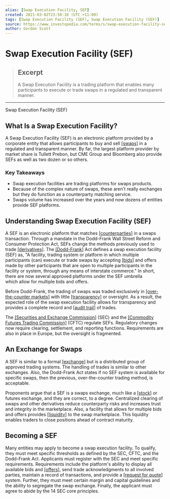 ```yaml
---
alias: [Swap Execution Facility, SEF]
created: 2021-03-02T23:50:10 (UTC +11:00)
tags: [Swap Execution Facility (SEF), Swap Execution Facility (SEF)]
source: https://www.investopedia.com/terms/s/swap-execution-facility-sef.asp
author: Gordon Scott
---
```


# Swap Execution Facility (SEF)

> ## Excerpt
> A Swap Execution Facility is a trading platform that enables many participants to execute or trade swaps in a regulated and transparent manner.

---

Swap Execution Facility (SEF)
## What Is a Swap Execution Facility?

A Swap Execution Facility (SEF) is an electronic platform provided by a corporate entity that allows participants to buy and sell [[swaps]](https://www.investopedia.com/terms/s/swap.asp) in a regulated and transparent manner. By far, the largest platform provider by market share is Tullett Prebon, but CME Group and Bloomberg also provide SEFs as well as two dozen or so others.

### Key Takeaways

-   Swap execution facilities are trading platforms for swaps products.
-   Because of the complex nature of swaps, these aren't really exchanges but they do function as a counterparty matching service.
-   Swaps volume has increased over the years and now dozens of entities provide SEF platforms.

## Understanding Swap Execution Facility (SEF)

A SEF is an electronic platform that matches [[counterparties]](https://www.investopedia.com/terms/c/counterparty.asp) in a swaps transaction. Through a mandate in the Dodd-Frank Wall Street Reform and Consumer Protection Act, SEFs change the methods previously used to trade [[derivatives]](https://www.investopedia.com/terms/d/derivative.asp). The [[Dodd-Frank]](https://www.investopedia.com/terms/d/dodd-frank-financial-regulatory-reform-bill.asp) Act defines a swap execution facility (SEF) as, "A facility, trading system or platform in which multiple participants (can) execute or trade swaps by accepting [[bids]](https://www.investopedia.com/terms/b/bid.asp) and offers made by other participants that are open to multiple participants in the facility or system, through any means of interstate commerce." In short, there are now several approved platforms under the SEF umbrella which allow for multiple bids and offers.

Before Dodd-Frank, the trading of swaps was traded exclusively in [[over-the-counter markets]](https://www.investopedia.com/terms/o/over-the-countermarket.asp) with little [[transparency]](https://www.investopedia.com/terms/t/transparency.asp) or oversight. As a result, the expected role of the swap execution facility allows for transparency and provides a complete record and [[audit trail]](https://www.investopedia.com/terms/a/audittrail.asp) of trades.

The [[Securities and Exchange Commission]](https://www.investopedia.com/terms/s/sec.asp) (SEC) and the [[Commodity Futures Trading Commission]](https://www.investopedia.com/terms/c/cftc.asp) (CFTC) regulate SEFs. Regulatory changes now require clearing, settlement, and reporting functions. Requirements are also in place in Europe, but the oversight is fragmented.

## An Exchange for Swaps

A SEF is similar to a formal [[exchange]](https://www.investopedia.com/terms/e/exchange.asp) but is a distributed group of approved trading systems. The handling of trades is similar to other exchanges. Also, the Dodd-Frank Act states if no SEF system is available for specific swaps, then the previous, over-the-counter trading method, is acceptable.

Proponents argue that a SEF is a swaps exchange, much like a [[stock]](https://www.investopedia.com/terms/s/stock.asp) or futures exchange, and they are correct, to a degree. Centralized clearing of swaps and other derivatives reduce counterparty risks and increases trust and integrity in the marketplace. Also, a facility that allows for multiple bids and offers provides [[liquidity]](https://www.investopedia.com/terms/l/liquidity.asp) to the swap marketplace. This liquidity enables traders to close positions ahead of contract maturity.

## Becoming a SEF

Many entities may apply to become a swap execution facility. To qualify, they must meet specific thresholds as defined by the SEC, CFTC, and the Dodd-Frank Act. Applicants must register with the SEC and meet specific requirements. Requirements include the platform's ability to display all available bids and [[offers]](https://www.investopedia.com/terms/o/offer.asp), send trade acknowledgments to all involved parties, maintain a record of transactions, and provide a [[request for quote]](https://www.investopedia.com/terms/r/request-for-quote.asp) system. Further, they must meet certain margin and capital guidelines and the ability to segregate the swap exchange. Finally, the applicant must agree to abide by the 14 SEC core principles.
